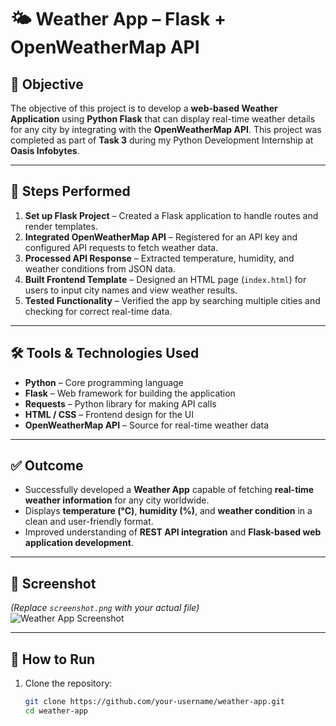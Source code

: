 # 🌤 Weather App – Flask + OpenWeatherMap API  

## 📌 Objective  
The objective of this project is to develop a **web-based Weather Application** using **Python Flask** that can display real-time weather details for any city by integrating with the **OpenWeatherMap API**. This project was completed as part of **Task 3** during my Python Development Internship at **Oasis Infobytes**.  

---

## 🔄 Steps Performed  
1. **Set up Flask Project** – Created a Flask application to handle routes and render templates.  
2. **Integrated OpenWeatherMap API** – Registered for an API key and configured API requests to fetch weather data.  
3. **Processed API Response** – Extracted temperature, humidity, and weather conditions from JSON data.  
4. **Built Frontend Template** – Designed an HTML page (`index.html`) for users to input city names and view weather results.  
5. **Tested Functionality** – Verified the app by searching multiple cities and checking for correct real-time data.  

---

## 🛠 Tools & Technologies Used  
- **Python** – Core programming language  
- **Flask** – Web framework for building the application  
- **Requests** – Python library for making API calls  
- **HTML / CSS** – Frontend design for the UI  
- **OpenWeatherMap API** – Source for real-time weather data  

---

## ✅ Outcome  
- Successfully developed a **Weather App** capable of fetching **real-time weather information** for any city worldwide.  
- Displays **temperature (°C)**, **humidity (%)**, and **weather condition** in a clean and user-friendly format.  
- Improved understanding of **REST API integration** and **Flask-based web application development**.  

---

## 📸 Screenshot  
*(Replace `screenshot.png` with your actual file)*  
![Weather App Screenshot](screenshot.png)  

---

## 🚀 How to Run  
1. Clone the repository:  
   ```bash
   git clone https://github.com/your-username/weather-app.git
   cd weather-app

